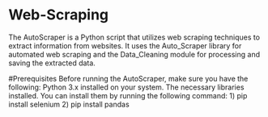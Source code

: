 # Web-Scraping
The AutoScraper is a Python script that utilizes web scraping techniques to extract information from websites. It uses the Auto_Scraper library for automated web scraping and the Data_Cleaning module for processing and saving the extracted data.


#Prerequisites
Before running the AutoScraper, make sure you have the following:
Python 3.x installed on your system.
The necessary libraries installed. You can install them by running the following command:
     1) pip install selenium
     2) pip install pandas
